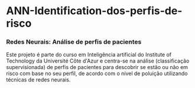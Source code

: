 # ANN-Identification-dos-perfis-de-risco

### Redes Neurais: Análise de perfis de pacientes
Este projeto é parte do curso em Inteligência artificial do Institute of Technology da Université Côte d'Azur e centra-se na análise (classificação supervisionada) de perfis de pacientes para descobrir se estão ou não em risco com base no seu perfil, de acordo com o nível de poluição utilizando técnicas de redes neurais.
